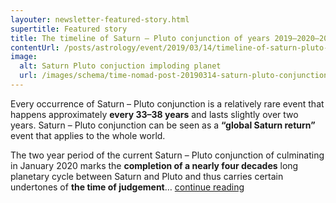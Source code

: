 ```yaml
---
layouter: newsletter-featured-story.html
supertitle: Featured story
title: The timeline of Saturn – Pluto conjunction of years 2019–2020–2021 and its karmic meaning
contentUrl: /posts/astrology/event/2019/03/14/timeline-of-saturn-pluto-conjunction-of-2020-and-its-karmic-meaning.html
image:
  alt: Saturn Pluto conjuction imploding planet
  url: /images/schema/time-nomad-post-20190314-saturn-pluto-conjunction-1x1.jpg
---
```


Every occurrence of Saturn – Pluto conjunction is a relatively rare event that happens approximately **every 33–38 years** and lasts slightly over two years. Saturn – Pluto conjunction can be seen as a **“global Saturn return”** event that applies to the whole world. 

The two year period of the current Saturn – Pluto conjunction of culminating in January 2020 marks the **completion of a nearly four decades** long planetary cycle between Saturn and Pluto and thus carries certain undertones of **the time of judgement**… [continue reading]($contentUrl)